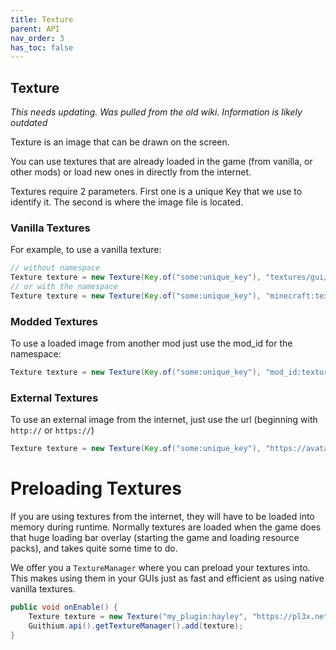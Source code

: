 ```yaml
---
title: Texture
parent: API
nav_order: 3
has_toc: false
---
```


## Texture

*This needs updating. Was pulled from the old wiki. Information is likely outdated*

Texture is an image that can be drawn on the screen.

You can use textures that are already loaded in the game (from vanilla, or other mods) or load new ones in directly from the internet.

Textures require 2 parameters. First one is a unique Key that we use to identify it. The second is where the image file is located.

### Vanilla Textures

For example, to use a vanilla texture:

```java
// without namespace
Texture texture = new Texture(Key.of("some:unique_key"), "textures/gui/options_background.png");
// or with the namespace
Texture texture = new Texture(Key.of("some:unique_key"), "minecraft:textures/gui/options_background.png");
```

### Modded Textures

To use a loaded image from another mod just use the mod_id for the namespace:

```java
Texture texture = new Texture(Key.of("some:unique_key"), "mod_id:textures/path/image.png");
```

### External Textures

To use an external image from the internet, just use the url (beginning with `http://` or `https://`)

```java
Texture texture = new Texture(Key.of("some:unique_key"), "https://avatars.githubusercontent.com/u/332527?v=4");
```

# Preloading Textures

If you are using textures from the internet, they will have to be loaded into memory during runtime. Normally textures are loaded when the game does that huge loading bar overlay (starting the game and loading resource packs), and takes quite some time to do.

We offer you a `TextureManager` where you can preload your textures into. This makes using them in your GUIs just as fast and efficient as using native vanilla textures.

```java
public void onEnable() {
    Texture texture = new Texture("my_plugin:hayley", "https://pl3x.net/hayley.png");
    Guithium.api().getTextureManager().add(texture);
}
```
